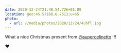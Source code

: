 ```yaml
---
date: 2020-12-24T21:48:54.726+01:00
location: geo:46.57168,6.7513;u=65
photo:
  - url: //media/photos/2020/12/24/4uhfl.jpg
---
```

What a nice Christmas present from 
[@supercelinette](https://www.twitter.com/supercelinette) !!!

❤️
